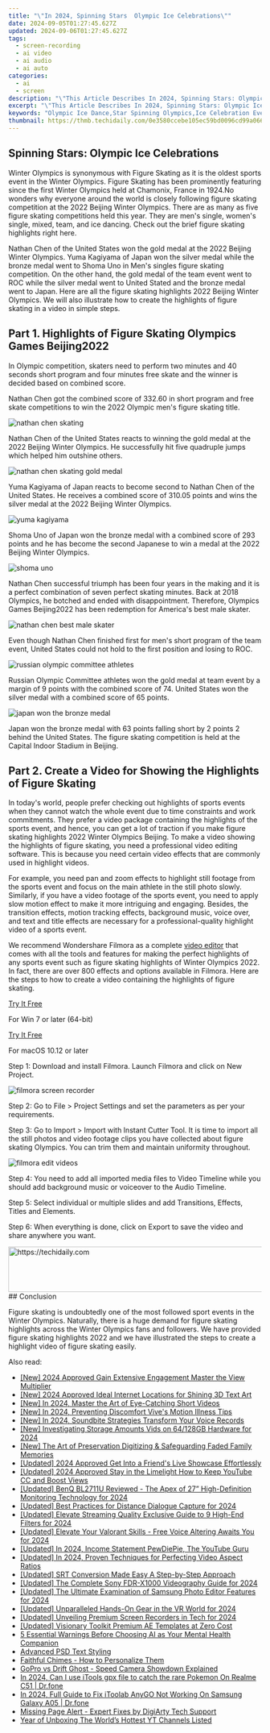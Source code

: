 ```yaml
---
title: "\"In 2024, Spinning Stars  Olympic Ice Celebrations\""
date: 2024-09-05T01:27:45.627Z
updated: 2024-09-06T01:27:45.627Z
tags: 
  - screen-recording
  - ai video
  - ai audio
  - ai auto
categories: 
  - ai
  - screen
description: "\"This Article Describes In 2024, Spinning Stars: Olympic Ice Celebrations\""
excerpt: "\"This Article Describes In 2024, Spinning Stars: Olympic Ice Celebrations\""
keywords: "Olympic Ice Dance,Star Spinning Olympics,Ice Celebration Events,Olympic Ice Performances,Winter Sports Festivities,Athletic Stars Display,Global Ice Olympiad"
thumbnail: https://thmb.techidaily.com/0e3580ccebe105ec59bd0096cd99a066bfc6309ad741629d15f6a884c70afa9d.jpg
---
```


## Spinning Stars: Olympic Ice Celebrations

Winter Olympics is synonymous with Figure Skating as it is the oldest sports event in the Winter Olympics. Figure Skating has been prominently featuring since the first Winter Olympics held at Chamonix, France in 1924.No wonders why everyone around the world is closely following figure skating competition at the 2022 Beijing Winter Olympics. There are as many as five figure skating competitions held this year. They are men's single, women's single, mixed, team, and ice dancing. Check out the brief figure skating highlights right here.

Nathan Chen of the United States won the gold medal at the 2022 Beijing Winter Olympics. Yuma Kagiyama of Japan won the silver medal while the bronze medal went to Shoma Uno in Men's singles figure skating competition. On the other hand, the gold medal of the team event went to ROC while the silver medal went to United Stated and the bronze medal went to Japan. Here are all the figure skating highlights 2022 Beijing Winter Olympics. We will also illustrate how to create the highlights of figure skating in a video in simple steps.

## Part 1\. Highlights of Figure Skating Olympics Games Beijing2022

In Olympic competition, skaters need to perform two minutes and 40 seconds short program and four minutes free skate and the winner is decided based on combined score.

Nathan Chen got the combined score of 332.60 in short program and free skate competitions to win the 2022 Olympic men's figure skating title.

![nathan chen skating](https://images.wondershare.com/filmora/article-images/nathan-chen-skating.jpg)

Nathan Chen of the United States reacts to winning the gold medal at the 2022 Beijing Winter Olympics. He successfully hit five quadruple jumps which helped him outshine others.

![nathan chen skating gold medal](https://images.wondershare.com/filmora/article-images/nathan-chen-skating-gold-medal.jpg)

Yuma Kagiyama of Japan reacts to become second to Nathan Chen of the United States. He receives a combined score of 310.05 points and wins the silver medal at the 2022 Beijing Winter Olympics.

![yuma kagiyama](https://images.wondershare.com/filmora/article-images/yuma-kagiyama.jpg)

Shoma Uno of Japan won the bronze medal with a combined score of 293 points and he has become the second Japanese to win a medal at the 2022 Beijing Winter Olympics.

![shoma uno](https://images.wondershare.com/filmora/article-images/shoma-uno.jpg)

Nathan Chen successful triumph has been four years in the making and it is a perfect combination of seven perfect skating minutes. Back at 2018 Olympics, he botched and ended with disappointment. Therefore, Olympics Games Beijing2022 has been redemption for America's best male skater.

![nathan chen best male skater](https://images.wondershare.com/filmora/article-images/nathan-chen-best-male-skater.jpg)

Even though Nathan Chen finished first for men's short program of the team event, United States could not hold to the first position and losing to ROC.

![russian olympic committee athletes](https://images.wondershare.com/filmora/article-images/russian-olympic-committee-athletes.jpg)

Russian Olympic Committee athletes won the gold medal at team event by a margin of 9 points with the combined score of 74\. United States won the silver medal with a combined score of 65 points.

![japan won the bronze medal](https://images.wondershare.com/filmora/article-images/japan-won-the-bronze-medal.jpg)

Japan won the bronze medal with 63 points falling short by 2 points 2 behind the United States. The figure skating competition is held at the Capital Indoor Stadium in Beijing.

## Part 2\. Create a Video for Showing the Highlights of Figure Skating

In today's world, people prefer checking out highlights of sports events when they cannot watch the whole event due to time constraints and work commitments. They prefer a video package containing the highlights of the sports event, and hence, you can get a lot of traction if you make figure skating highlights 2022 Winter Olympics Beijing. To make a video showing the highlights of figure skating, you need a professional video editing software. This is because you need certain video effects that are commonly used in highlight videos.

For example, you need pan and zoom effects to highlight still footage from the sports event and focus on the main athlete in the still photo slowly. Similarly, if you have a video footage of the sports event, you need to apply slow motion effect to make it more intriguing and engaging. Besides, the transition effects, motion tracking effects, background music, voice over, and text and title effects are necessary for a professional-quality highlight video of a sports event.

We recommend Wondershare Filmora as a complete [video editor](https://tools.techidaily.com/wondershare/filmora/download/) that comes with all the tools and features for making the perfect highlights of any sports event such as figure skating highlights of Winter Olympics 2022\. In fact, there are over 800 effects and options available in Filmora. Here are the steps to how to create a video containing the highlights of figure skating.

[Try It Free](https://tools.techidaily.com/wondershare/filmora/download/)

For Win 7 or later (64-bit)

[Try It Free](https://tools.techidaily.com/wondershare/filmora/download/)

For macOS 10.12 or later

Step 1: Download and install Filmora. Launch Filmora and click on New Project.

![filmora screen recorder](https://images.wondershare.com/filmora/article-images/filmora-record-screen.jpg)

Step 2: Go to File > Project Settings and set the parameters as per your requirements.

Step 3: Go to Import > Import with Instant Cutter Tool. It is time to import all the still photos and video footage clips you have collected about figure skating Olympics. You can trim them and maintain uniformity throughout.

![filmora edit videos](https://images.wondershare.com/filmora/article-images/edit-recordings-filmora.jpg)

Step 4: You need to add all imported media files to Video Timeline while you should add background music or voiceover to the Audio Timeline.

Step 5: Select individual or multiple slides and add Transitions, Effects, Titles and Elements.

Step 6: When everything is done, click on Export to save the video and share anywhere you want.

<!-- affiliate ads begin -->
<a href="https://appsumo.8odi.net/c/5597632/2002019/7443" target="_top" id="2002019">
  <img src="//a.impactradius-go.com/display-ad/7443-2002019" border="0" alt="https://techidaily.com" width="728" height="90"/>
</a>
<img height="0" width="0" src="https://appsumo.8odi.net/i/5597632/2002019/7443" style="position:absolute;visibility:hidden;" border="0" />
<!-- affiliate ads end -->
## Conclusion

Figure skating is undoubtedly one of the most followed sport events in the Winter Olympics. Naturally, there is a huge demand for figure skating highlights across the Winter Olympics fans and followers. We have provided figure skating highlights 2022 and we have illustrated the steps to create a highlight video of figure skating easily.


<ins class="adsbygoogle"
     style="display:block"
     data-ad-format="autorelaxed"
     data-ad-client="ca-pub-7571918770474297"
     data-ad-slot="1223367746"></ins>



<ins class="adsbygoogle"
     style="display:block"
     data-ad-client="ca-pub-7571918770474297"
     data-ad-slot="8358498916"
     data-ad-format="auto"
     data-full-width-responsive="true"></ins>


<span class="atpl-alsoreadstyle">Also read:</span>
<div><ul>
<li><a href="https://fox-direct.techidaily.com/new-2024-approved-gain-extensive-engagement-master-the-view-multiplier/"><u>[New] 2024 Approved  Gain Extensive Engagement  Master the View Multiplier</u></a></li>
<li><a href="https://fox-direct.techidaily.com/new-2024-approved-ideal-internet-locations-for-shining-3d-text-art/"><u>[New] 2024 Approved  Ideal Internet Locations for Shining 3D Text Art</u></a></li>
<li><a href="https://youtube-web.techidaily.com/n-2024-master-the-art-of-eye-catching-short-videos/"><u>[New] In 2024, Master the Art of Eye-Catching Short Videos</u></a></li>
<li><a href="https://fox-direct.techidaily.com/new-in-2024-preventing-discomfort-vives-motion-illness-tips/"><u>[New] In 2024, Preventing Discomfort  Vive's Motion Illness Tips</u></a></li>
<li><a href="https://fox-direct.techidaily.com/new-in-2024-soundbite-strategies-transform-your-voice-records/"><u>[New] In 2024, Soundbite Strategies  Transform Your Voice Records</u></a></li>
<li><a href="https://fox-direct.techidaily.com/new-investigating-storage-amounts-vids-on-64128gb-hardware-for-2024/"><u>[New] Investigating Storage Amounts  Vids on 64/128GB Hardware for 2024</u></a></li>
<li><a href="https://fox-direct.techidaily.com/new-the-art-of-preservation-digitizing-and-safeguarding-faded-family-memories/"><u>[New] The Art of Preservation  Digitizing & Safeguarding Faded Family Memories</u></a></li>
<li><a href="https://tiktok-clips.techidaily.com/updated-2024-approved-get-into-a-friends-live-showcase-effortlessly/"><u>[Updated] 2024 Approved  Get Into a Friend's Live Showcase Effortlessly</u></a></li>
<li><a href="https://youtube-docs.techidaily.com/ed-2024-approved-stay-in-the-limelight-how-to-keep-youtube-cc-and-boost-views/"><u>[Updated] 2024 Approved  Stay in the Limelight  How to Keep YouTube CC and Boost Views</u></a></li>
<li><a href="https://fox-direct.techidaily.com/updated-benq-bl2711u-reviewed-the-apex-of-27-high-definition-monitoring-technology-for-2024/"><u>[Updated] BenQ BL2711U Reviewed - The Apex of 27” High-Definition Monitoring Technology for 2024</u></a></li>
<li><a href="https://screen-capture.techidaily.com/updated-best-practices-for-distance-dialogue-capture-for-2024/"><u>[Updated] Best Practices for Distance Dialogue Capture for 2024</u></a></li>
<li><a href="https://fox-direct.techidaily.com/updated-elevate-streaming-quality-exclusive-guide-to-9-high-end-filters-for-2024/"><u>[Updated] Elevate Streaming Quality  Exclusive Guide to 9 High-End Filters for 2024</u></a></li>
<li><a href="https://fox-direct.techidaily.com/updated-elevate-your-valorant-skills-free-voice-altering-awaits-you-for-2024/"><u>[Updated] Elevate Your Valorant Skills - Free Voice Altering Awaits You for 2024</u></a></li>
<li><a href="https://fox-direct.techidaily.com/updated-in-2024-income-statement-pewdiepie-the-youtube-guru/"><u>[Updated] In 2024, Income Statement  PewDiePie, The YouTube Guru</u></a></li>
<li><a href="https://fox-direct.techidaily.com/updated-in-2024-proven-techniques-for-perfecting-video-aspect-ratios/"><u>[Updated] In 2024, Proven Techniques for Perfecting Video Aspect Ratios</u></a></li>
<li><a href="https://fox-direct.techidaily.com/updated-srt-conversion-made-easy-a-step-by-step-approach/"><u>[Updated] SRT Conversion Made Easy  A Step-by-Step Approach</u></a></li>
<li><a href="https://fox-direct.techidaily.com/updated-the-complete-sony-fdr-x1000-videography-guide-for-2024/"><u>[Updated] The Complete Sony FDR-X1000 Videography Guide for 2024</u></a></li>
<li><a href="https://fox-direct.techidaily.com/updated-the-ultimate-examination-of-samsung-photo-editor-features-for-2024/"><u>[Updated] The Ultimate Examination of Samsung Photo Editor Features for 2024</u></a></li>
<li><a href="https://fox-direct.techidaily.com/updated-unparalleled-hands-on-gear-in-the-vr-world-for-2024/"><u>[Updated] Unparalleled Hands-On Gear in the VR World for 2024</u></a></li>
<li><a href="https://desktop-recording.techidaily.com/updated-unveiling-premium-screen-recorders-in-tech-for-2024/"><u>[Updated] Unveiling Premium Screen Recorders in Tech for 2024</u></a></li>
<li><a href="https://fox-direct.techidaily.com/updated-visionary-toolkit-premium-ae-templates-at-zero-cost/"><u>[Updated] Visionary Toolkit  Premium AE Templates at Zero Cost</u></a></li>
<li><a href="https://tech-savvy.techidaily.com/5-essential-warnings-before-choosing-ai-as-your-mental-health-companion/"><u>5 Essential Warnings Before Choosing AI as Your Mental Health Companion</u></a></li>
<li><a href="https://extra-resources.techidaily.com/advanced-psd-text-styling/"><u>Advanced PSD Text Styling</u></a></li>
<li><a href="https://fox-direct.techidaily.com/faithful-chimes-how-to-personalize-them/"><u>Faithful Chimes - How to Personalize Them</u></a></li>
<li><a href="https://fox-direct.techidaily.com/gopro-vs-drift-ghost-speed-camera-showdown-explained/"><u>GoPro vs Drift Ghost - Speed Camera Showdown Explained</u></a></li>
<li><a href="https://pokemon-go-android.techidaily.com/in-2024-can-i-use-itools-gpx-file-to-catch-the-rare-pokemon-on-realme-c51-drfone-by-drfone-virtual-android/"><u>In 2024, Can I use iTools gpx file to catch the rare Pokemon On Realme C51 | Dr.fone</u></a></li>
<li><a href="https://review-topics.techidaily.com/in-2024-full-guide-to-fix-itoolab-anygo-not-working-on-samsung-galaxy-a05-drfone-by-drfone-virtual-android/"><u>In 2024, Full Guide to Fix iToolab AnyGO Not Working On Samsung Galaxy A05 | Dr.fone</u></a></li>
<li><a href="https://discover-helper.techidaily.com/missing-page-alert-expert-fixes-by-digiarty-tech-support/"><u>Missing Page Alert - Expert Fixes by DigiArty Tech Support</u></a></li>
<li><a href="https://fox-direct.techidaily.com/year-of-unboxing-the-worlds-hottest-yt-channels-listed/"><u>Year of Unboxing  The World’s Hottest YT Channels Listed</u></a></li>
</ul></div>

